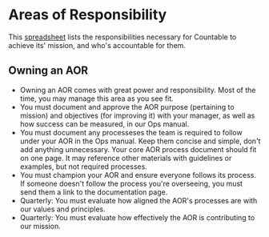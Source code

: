 
# Areas of Responsibility

This [spreadsheet](https://docs.google.com/spreadsheets/d/1S6VesJN11u7oxYceimjOucrW-7Be62JRianhzuy68kQ/edit#gid=0) lists the responsibilities necessary for Countable to achieve its' mission, and who's accountable for them.

## Owning an AOR
  * Owning an AOR comes with great power and responsibility. Most of the time, you may manage this area as you see fit.
  * You must document and approve the AOR purpose (pertaining to mission) and objectives (for improving it) with your manager, as well as how success can be measured, in our Ops manual.
  * You must document any processeses the team is required to follow under your AOR in the Ops manual. Keep them concise and simple, don't add anything unnecessary. Your core AOR process document should fit on one page. It may reference other materials with guidelines or examples, but not required processes.
  * You must champion your AOR and ensure everyone follows its process. If someone doesn't follow the process you're overseeing, you must send them a link to the documentation page.
  * Quarterly: You must evaluate how aligned the AOR's processes are with our values and principles.
  * Quarterly: You must evaluate how effectively the AOR is contributing to our mission.
